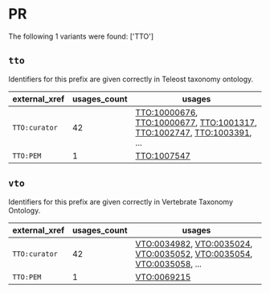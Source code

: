 # PR

The following 1 variants were found: ['TTO']

## `tto`

Identifiers for this prefix are given correctly in Teleost taxonomy ontology.

| external_xref   |   usages_count | usages                                                                                                                                                                                                                                                                 |
|-----------------|----------------|------------------------------------------------------------------------------------------------------------------------------------------------------------------------------------------------------------------------------------------------------------------------|
| `TTO:curator`   |             42 | [TTO:10000676](https://bioregistry.io/TTO:10000676), [TTO:10000677](https://bioregistry.io/TTO:10000677), [TTO:1001317](https://bioregistry.io/TTO:1001317), [TTO:1002747](https://bioregistry.io/TTO:1002747), [TTO:1003391](https://bioregistry.io/TTO:1003391), ... |
| `TTO:PEM`       |              1 | [TTO:1007547](https://bioregistry.io/TTO:1007547)                                                                                                                                                                                                                      |

## `vto`

Identifiers for this prefix are given correctly in Vertebrate Taxonomy Ontology.

| external_xref   |   usages_count | usages                                                                                                                                                                                                                                                             |
|-----------------|----------------|--------------------------------------------------------------------------------------------------------------------------------------------------------------------------------------------------------------------------------------------------------------------|
| `TTO:curator`   |             42 | [VTO:0034982](https://bioregistry.io/VTO:0034982), [VTO:0035024](https://bioregistry.io/VTO:0035024), [VTO:0035052](https://bioregistry.io/VTO:0035052), [VTO:0035054](https://bioregistry.io/VTO:0035054), [VTO:0035058](https://bioregistry.io/VTO:0035058), ... |
| `TTO:PEM`       |              1 | [VTO:0069215](https://bioregistry.io/VTO:0069215)                                                                                                                                                                                                                  |

